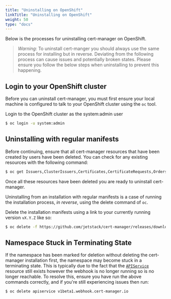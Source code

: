 ```yaml
---
title: "Uninstalling on OpenShift"
linkTitle: "Uninstalling on OpenShift"
weight: 50
type: "docs"
---
```


Below is the processes for uninstalling cert-manager on OpenShift.

> *Warning*: To uninstall cert-manger you should always use the same process for
> installing but in reverse. Deviating from the following process can cause
> issues and potentially broken states. Please ensure you follow the below steps
> when uninstalling to prevent this happening.

## Login to your OpenShift cluster

Before you can uninstall cert-manager, you must first ensure your local machine
is configured to talk to your OpenShift cluster using the `oc` tool.

Login to the OpenShift cluster as the system:admin user
```bash
$ oc login -u system:admin
```

## Uninstalling with regular manifests

Before continuing, ensure that all cert-manager resources that have been created
by users have been deleted. You can check for any existing resources with the
following command:

```bash
$ oc get Issuers,ClusterIssuers,Certificates,CertificateRequests,Orders,Challenges --all-namespaces
```

Once all these resources have been deleted you are ready to uninstall
cert-manager.

Uninstalling from an installation with regular manifests is a case of running
the installation process, *in reverse*, using the delete command of `oc`.

Delete the installation manifests using a link to your currently running version
`vX.Y.Z` like so:

```bash
$ oc delete -f https://github.com/jetstack/cert-manager/releases/download/vX.Y.Z/cert-manager-openshift.yaml
```

## Namespace Stuck in Terminating State

If the namespace has been marked for deletion without deleting the cert-manager
installation first, the namespace may become stuck in a terminating state. This
is typically due to the fact that the
[`APIService`](https://kubernetes.io/docs/tasks/access-kubernetes-api/setup-extension-api-server)
resource still exists however the webhook is no longer running so is no longer
reachable. To resolve this, ensure you have run the above commands correctly,
and if you're still experiencing issues then run:

```bash
$ oc delete apiservice v1beta1.webhook.cert-manager.io
```
